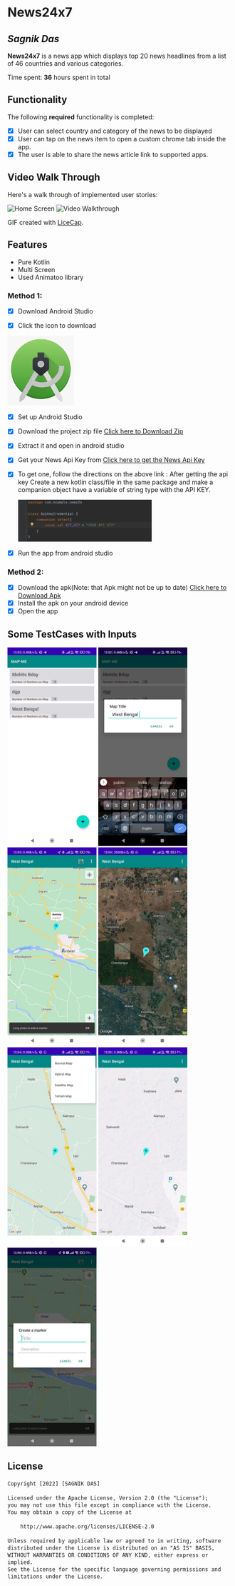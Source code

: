 # News24x7

## *Sagnik Das*

**News24x7** is a news app which displays top 20 news headlines from a list of 46 countries and various categories.

Time spent: **36** hours spent in total

## Functionality

The following **required** functionality is completed:

* [x] User can select country and category of the news to be displayed
* [x] User can tap on the news item to open a custom chrome tab inside the app.
* [x] The user is able to share the news article link to supported apps.

## Video Walk Through

Here's a walk through of implemented user stories:

<p float="middle">
    <img src='https://github.com/Sagnik-Das-03/mapMe/blob/master/mapme_homescreen.png' title='mainscreen' width='300' alt='Home Screen' />
    <img src='https://github.com/Sagnik-Das-03/mapMe/blob/master/mapme.gif' title='Walk Through' width='240' alt='Video Walkthrough' />
 </p>

GIF created with [LiceCap](http://www.cockos.com/licecap/).

## Features
* Pure Kotlin
* Multi Screen
* Used Animatoo library

### Method 1:
* [x] Download Android Studio 

* [x] Click the icon to download
 
<p align="left">
   <a href='https://developer.android.com/studio?gclid=Cj0KCQjwqoibBhDUARIsAH2OpWi2VQ6w50tP7G8OeiMmIt9gK13cN1et0AU5tZ1O2KnjsOxrTWpP0aAr7TEALw_wcB&gclsrc=aw.ds'><img         width="150" src='https://github.com/Sagnik-Das-03/TIPPER/blob/master/studioicon.jpeg' /></a>
</p>
 
* [x] Set up Android Studio

* [x] Download the project zip file 
<a href='https://github.com/Sagnik-Das-03/MAP-ME/archive/refs/heads/master.zip'>Click here to Download Zip</a>
* [x] Extract it and open in android studio
* [x] Get your News Api Key from 
<a href = 'https://newsapi.org'>Click here to get the News Api Key</a>
 * [x]  To get one, follow the directions on the above link :
        After getting the api key Create a new kotlin class/file in the same package and make a companion object have a variable of string type  with the API KEY.
    <p float="middle">
    <img src='https://github.com/Sagnik-Das-03/News24x7/blob/master/APICRED.png' title='mainscreen' width='300' alt='home screen' />
 </p>

* [x] Run the app from android studio 


### Method 2:
* [x] Download the apk(Note: that Apk might not be up to date)
<a href='https://drive.google.com/file/d/1NdXIn20IYAra-CcLeYDYHSRRoE3oJhnM/view?usp=share_link'>Click here to Download Apk</a>
* [x] Install the apk on your android device
* [x] Open the app 
    
 ## Some TestCases with Inputs
<p float="middle">
    <img src='https://github.com/Sagnik-Das-03/MAP-ME/blob/master/mapCase%20(1).jpg' title='input 1' width='200' alt='input 1' />
    <img src='https://github.com/Sagnik-Das-03/MAP-ME/blob/master/mapCase%20(2).jpg' title='input 2' width='200' alt='input 2' />
    <img src='https://github.com/Sagnik-Das-03/MAP-ME/blob/master/mapCase%20(3).jpg' title='input 3' width='200' alt='input 3' />
    <img src='https://github.com/Sagnik-Das-03/MAP-ME/blob/master/mapCase%20(4).jpg' title='input 4' width='200' alt='input 4' />
    <img src='https://github.com/Sagnik-Das-03/MAP-ME/blob/master/mapCase%20(5).jpg' title='input 5' width='200' alt='input 5' />
    <img src='https://github.com/Sagnik-Das-03/MAP-ME/blob/master/mapCase%20(6).jpg' title='input 6' width='200' alt='input 6' />
    <img src='https://github.com/Sagnik-Das-03/MAP-ME/blob/master/mapCase%20(7).jpg' title='input 7' width='200' alt='input 7' />
 </p>

## License

    Copyright [2022] [SAGNIK DAS]

    Licensed under the Apache License, Version 2.0 (the "License");
    you may not use this file except in compliance with the License.
    You may obtain a copy of the License at

        http://www.apache.org/licenses/LICENSE-2.0

    Unless required by applicable law or agreed to in writing, software
    distributed under the License is distributed on an "AS IS" BASIS,
    WITHOUT WARRANTIES OR CONDITIONS OF ANY KIND, either express or implied.
    See the License for the specific language governing permissions and
    limitations under the License.
